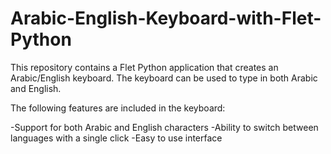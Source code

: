 # Arabic-English-Keyboard-with-Flet-Python
This repository contains a Flet Python application that creates an Arabic/English keyboard. The keyboard can be used to type in both Arabic and English.

The following features are included in the keyboard:

-Support for both Arabic and English characters
-Ability to switch between languages with a single click
-Easy to use interface
